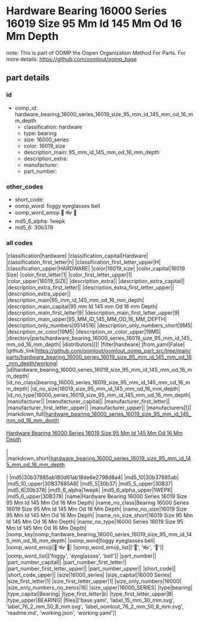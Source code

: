 # Hardware Bearing 16000 Series 16019 Size 95 Mm Id 145 Mm Od 16 Mm Depth  

note: This is part of OOMP the Oopen Organization Method For Parts. For more details: https://github.com/oomlout/oomp_base

##  part details





### id
* oomp_id: hardware_bearing_16000_series_16019_size_95_mm_id_145_mm_od_16_mm_depth
  * classification: hardware
  * type: bearing
  * size: 16000_series
  * color: 16019_size
  * description_main: 95_mm_id_145_mm_od_16_mm_depth
  * description_extra: 
  * manufacturer: 
  * part_number: 

### other_codes
* short_code: 
* oomp_word: foggy eyeglasses bell
* oomp_word_emoji :foggy: :eyeglasses: :bell:
* md5_6_alpha: 1wepk
* md5_6: 30b378

### all codes 
|classification|hardware|
|classification_capital|Hardware|
|classification_first_letter|h|
|classification_first_letter_upper|H|
|classification_upper|HARDWARE|
|color|16019_size|
|color_capital|16019 Size|
|color_first_letter|1|
|color_first_letter_upper|1|
|color_upper|16019_SIZE|
|description_extra||
|description_extra_capital||
|description_extra_first_letter||
|description_extra_first_letter_upper||
|description_extra_upper||
|description_main|95_mm_id_145_mm_od_16_mm_depth|
|description_main_capital|95 mm Id 145 mm Od 16 mm Depth|
|description_main_first_letter|9|
|description_main_first_letter_upper|9|
|description_main_upper|95_MM_ID_145_MM_OD_16_MM_DEPTH|
|description_only_numbers|9514516|
|description_only_numbers_short|9M5|
|description_or_color|19M5|
|description_or_color_upper|19M5|
|directory|parts/hardware_bearing_16000_series_16019_size_95_mm_id_145_mm_od_16_mm_depth|
|distributors|[]|
|filter|hardware|
|from_yaml|False|
|github_link|https://github.com/oomlout/oomlout_oomp_part_src/tree/main/parts/hardware_bearing_16000_series_16019_size_95_mm_id_145_mm_od_16_mm_depth/working|
|id|hardware_bearing_16000_series_16019_size_95_mm_id_145_mm_od_16_mm_depth|
|id_no_class|bearing_16000_series_16019_size_95_mm_id_145_mm_od_16_mm_depth|
|id_no_size|16019_size_95_mm_id_145_mm_od_16_mm_depth|
|id_no_type|16000_series_16019_size_95_mm_id_145_mm_od_16_mm_depth|
|manufacturer||
|manufacturer_capital||
|manufacturer_first_letter||
|manufacturer_first_letter_upper||
|manufacturer_upper||
|manufacturers|[]|
|markdown_full|[hardware_bearing_16000_series_16019_size_95_mm_id_145_mm_od_16_mm_depth](https://github.com/oomlout/oomlout_oomp_part_src/tree/main/parts/hardware_bearing_16000_series_16019_size_95_mm_id_145_mm_od_16_mm_depth/working)<br>[](https://github.com/oomlout/oomlout_oomp_part_src/tree/main/parts/hardware_bearing_16000_series_16019_size_95_mm_id_145_mm_od_16_mm_depth/working)<br>[Hardware Bearing 16000 Series 16019 Size 95 Mm Id 145 Mm Od 16 Mm Depth](https://github.com/oomlout/oomlout_oomp_part_src/tree/main/parts/hardware_bearing_16000_series_16019_size_95_mm_id_145_mm_od_16_mm_depth/working)<br><br>|
|markdown_short|[hardware_bearing_16000_series_16019_size_95_mm_id_145_mm_od_16_mm_depth](https://github.com/oomlout/oomlout_oomp_part_src/tree/main/parts/hardware_bearing_16000_series_16019_size_95_mm_id_145_mm_od_16_mm_depth/working)<br><br>|
|md5|30b37885ab180d61ab18de6e2798d8a4|
|md5_10|30b37885ab|
|md5_10_upper|30B37885AB|
|md5_5|30b37|
|md5_5_upper|30B37|
|md5_6|30b378|
|md5_6_alpha|1wepk|
|md5_6_alpha_upper|1WEPK|
|md5_6_upper|30B378|
|name|Hardware Bearing 16000 Series 16019 Size 95 Mm Id 145 Mm Od 16 Mm Depth|
|name_no_class|Bearing 16000 Series 16019 Size 95 Mm Id 145 Mm Od 16 Mm Depth|
|name_no_size|16019 Size 95 Mm Id 145 Mm Od 16 Mm Depth|
|name_no_size_short|16019 Size 95 Mm Id 145 Mm Od 16 Mm Depth|
|name_no_type|16000 Series 16019 Size 95 Mm Id 145 Mm Od 16 Mm Depth|
|oomp_key|oomp_hardware_bearing_16000_series_16019_size_95_mm_id_145_mm_od_16_mm_depth|
|oomp_word|foggy eyeglasses bell|
|oomp_word_emoji|:foggy: :eyeglasses: :bell:|
|oomp_word_emoji_list|[':foggy:', ':eyeglasses:', ':bell:']|
|oomp_word_list|['foggy', 'eyeglasses', 'bell']|
|part_number||
|part_number_capital||
|part_number_first_letter||
|part_number_first_letter_upper||
|part_number_upper||
|short_code||
|short_code_upper||
|size|16000_series|
|size_capital|16000 Series|
|size_first_letter|1|
|size_first_letter_upper|1|
|size_only_numbers|16000|
|size_only_numbers_no_zeros|16|
|size_upper|16000_SERIES|
|type|bearing|
|type_capital|Bearing|
|type_first_letter|b|
|type_first_letter_upper|B|
|type_upper|BEARING|
|files|['base.yaml', 'label_15_mm_30_mm.svg', 'label_76_2_mm_50_8_mm.svg', 'label_oomlout_76_2_mm_50_8_mm.svg', 'readme.md', 'working.json', 'working.yaml']|
